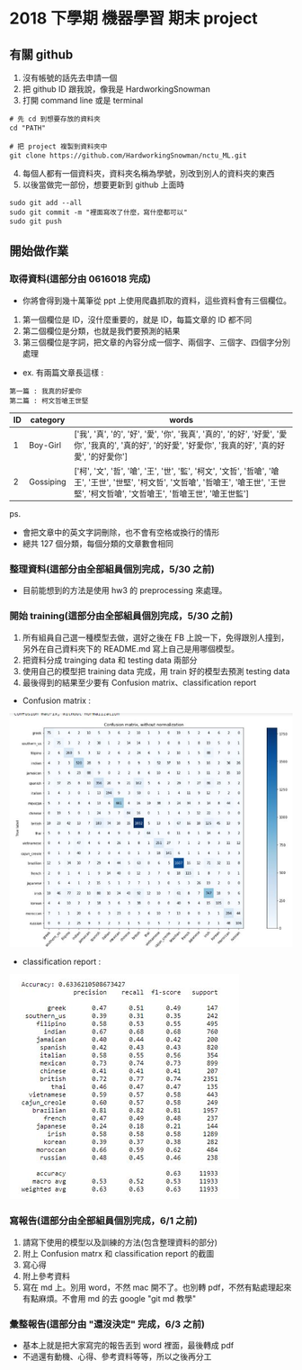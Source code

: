 # 2018 下學期 機器學習 期末 project
## 有關 github
1. 沒有帳號的話先去申請一個
2. 把 github ID 跟我說，像我是 HardworkingSnowman
3. 打開 command line 或是 terminal
```
# 先 cd 到想要存放的資料夾
cd "PATH"

# 把 project 複製到資料夾中
git clone https://github.com/HardworkingSnowman/nctu_ML.git
```
4. 每個人都有一個資料夾，資料夾名稱為學號，別改到別人的資料夾的東西
5. 以後當做完一部份，想要更新到 github 上面時
```
sudo git add --all
sudo git commit -m "裡面寫改了什麼，寫什麼都可以"
sudo git push
```

## 開始做作業
### 取得資料(這部分由 0616018 完成)
* 你將會得到幾十萬筆從 ppt 上使用爬蟲抓取的資料，這些資料會有三個欄位。
1. 第一個欄位是 ID，沒什麼重要的，就是 ID，每篇文章的 ID 都不同
2. 第二個欄位是分類，也就是我們要預測的結果
3. 第三個欄位是字詞，把文章的內容分成一個字、兩個字、三個字、四個字分別處理
* ex. 有兩篇文章長這樣 :
```
第一篇 : 我真的好愛你
第二篇 : 柯文哲嗆王世堅
```
| ID  | category | words |
| ------------- | ------------- | ------------- |
| 1 | Boy-Girl | ['我', '真', '的', '好', '愛', '你', '我真', '真的', '的好', '好愛', '愛你', '我真的', '真的好', '的好愛', '好愛你', '我真的好', '真的好愛', '的好愛你'] |
| 2 | Gossiping | ['柯', '文', '哲', '嗆', '王', '世', '監', '柯文', '文哲', '哲嗆', '嗆王', '王世', '世堅', '柯文哲', '文哲嗆', '哲嗆王', '嗆王世', '王世堅', '柯文哲嗆', '文哲嗆王', '哲嗆王世', '嗆王世監'] |

ps.
* 會把文章中的英文字詞刪除，也不會有空格或換行的情形
* 總共 127 個分類，每個分類的文章數會相同

### 整理資料(這部分由全部組員個別完成，5/30 之前)
* 目前能想到的方法是使用 hw3 的 preprocessing 來處理。

### 開始 training(這部分由全部組員個別完成，5/30 之前)
1. 所有組員自己選一種模型去做，選好之後在 FB 上說一下，免得跟別人撞到，另外在自己資料夾下的 README.md 寫上自己是用哪個模型。
2. 把資料分成 trainging data 和 testing data 兩部分
3. 使用自己的模型把 training data 完成，用 train 好的模型去預測 testing data
4. 最後得到的結果至少要有 Confusion matrix、classification report
* Confusion matrix : 

![image](confusion_matrix.JPG)

* classification report :

![image](classification_report.JPG)

### 寫報告(這部分由全部組員個別完成，6/1 之前)
1. 請寫下使用的模型以及訓練的方法(包含整理資料的部分)
2. 附上 Confusion matrx 和 classification report 的截圖
3. 寫心得
4. 附上參考資料
5. 寫在 md 上。別用 word，不然 mac 開不了。也別轉 pdf，不然有點處理起來有點麻煩。不會用 md 的去 google "git md 教學"

### 彙整報告(這部分由 "還沒決定" 完成，6/3 之前)
* 基本上就是把大家寫完的報告丟到 word 裡面，最後轉成 pdf
* 不過還有動機、心得、參考資料等等，所以之後再分工